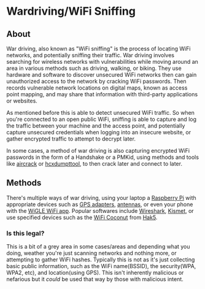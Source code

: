 # Wardriving/WiFi Sniffing

## About

War driving, also known as "WiFi sniffing" is the process of locating WiFi networks, and potentially sniffing their traffic. War driving involves searching for wireless networks with vulnerabilities while moving around an area in various methods such as driving, walking, or biking. They use hardware and software to discover unsecured WiFi networks then can gain unauthorized access to the network by cracking WiFi passwords. Then records vulnerable network locations on digital maps, known as access point mapping, and may share that information with third-party applications or websites.&#x20;

As mentioned before this is able to detect unsecured WiFi traffic. So when you're connected to an open public WiFi, sniffing is able to capture and log the traffic between your machine and the access point, and potentially capture unsecured credentials when logging into an insecure website, or gather encrypted traffic to attempt to decrypt later.

In some cases, a method of war driving is also capturing encrypted WiFi passwords in the form of a Handshake or a PMKid, using methods and tools like [aircrack](../../tools/wireless/aircrack-ng.md) or [hcxdumpttool](../../tools/wireless/hcxdumptool.md), to then crack later and connect to later.

## Methods

There's multiple ways of war driving, using your laptop a [Raspberry Pi](https://www.raspberrypi.com/) with appropriate devices such as [GPS adapters](https://www.amazon.com/gp/product/B01EROIUEW/ref=ppx\_yo\_dt\_b\_search\_asin\_title?ie=UTF8\&psc=1), [antennas](https://www.amazon.com/gp/product/B08SJBV1N3/ref=ppx\_yo\_dt\_b\_search\_asin\_title?ie=UTF8\&psc=1), or even your phone with the [WiGLE WiFi app](https://play.google.com/store/apps/details?id=net.wigle.wigleandroid\&utm\_source=global\_co\&utm\_medium=prtnr\&utm\_content=Mar2515\&utm\_campaign=PartBadge\&pcampaignid=MKT-AC-global-none-all-co-pr-py-PartBadges-Oct1515-1). Popular softwares include [Wireshark](../wireshark.md), [Kismet](../../tools/wireless/kismet.md), or use specified devices such as the [WiFi Coconut](https://hakshop.com/products/wifi-coconut) from [Hak5](https://hak5.org/pages/about).

### Is this legal?

This is a bit of a grey area in some cases/areas and depending what you doing, weather you're just scanning networks and nothing more, or attempting to gather WiFi hashes. Typically this is not as it's just collecting basic public information, such as the WiFi name(BSSID), the security(WPA, WPA2, etc), and location(using GPS). This isn't inherently malicious or nefarious but it _could_ be used that way by those with malicious intent.
